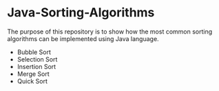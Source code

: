 # Java-Sorting-Algorithms
The purpose of this repository is to show how the most common sorting algorithms can be implemented using Java language.

- Bubble Sort
- Selection Sort
- Insertion Sort
- Merge Sort
- Quick Sort
